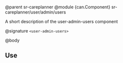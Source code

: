 @parent sr-careplanner
@module {can.Component} sr-careplanner/user/admin/users <user-admin-users>

A short description of the user-admin-users component

@signature `<user-admin-users>`

@body

## Use

